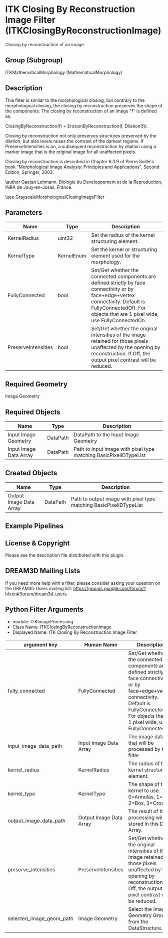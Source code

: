 # ITK Closing By Reconstruction Image Filter (ITKClosingByReconstructionImage)

Closing by reconstruction of an image.

## Group (Subgroup)

ITKMathematicalMorphology (MathematicalMorphology)

## Description

This filter is similar to the morphological closing, but contrary to the morphological closing, the closing by reconstruction preserves the shape of the components. The closing by reconstruction of an image "f" is defined as:

ClosingByReconstruction(f) = ErosionByReconstruction(f, Dilation(f)).

Closing by reconstruction not only preserves structures preserved by the dilation, but also levels raises the contrast of the darkest regions. If PreserveIntensities is on, a subsequent reconstruction by dilation using a marker image that is the original image for all unaffected pixels.

Closing by reconstruction is described in Chapter 6.3.9 of Pierre Soille's book "Morphological Image Analysis: Principles and
Applications", Second Edition, Springer, 2003.

\author Gaetan Lehmann. Biologie du Developpement et de la Reproduction, INRA de Jouy-en-Josas, France.


\see GrayscaleMorphologicalClosingImageFilter

## Parameters

| Name | Type | Description |
|------|------|-------------|
| KernelRadius | uint32 | Set the radius of the kernel structuring element. |
| KernelType | KernelEnum | Set the kernel or structuring element used for the morphology. |
| FullyConnected | bool | Set/Get whether the connected components are defined strictly by face connectivity or by face+edge+vertex connectivity. Default is FullyConnectedOff. For objects that are 1 pixel wide, use FullyConnectedOn. |
| PreserveIntensities | bool | Set/Get whether the original intensities of the image retained for those pixels unaffected by the opening by reconstruction. If Off, the output pixel contrast will be reduced. |

## Required Geometry

Image Geometry

## Required Objects

| Name |Type | Description |
|-----|------|-------------|
| Input Image Geometry | DataPath | DataPath to the Input Image Geometry |
| Input Image Data Array | DataPath | Path to input image with pixel type matching BasicPixelIDTypeList |

## Created Objects

| Name |Type | Description |
|-----|------|-------------|
| Output Image Data Array | DataPath | Path to output image with pixel type matching BasicPixelIDTypeList |

## Example Pipelines


## License & Copyright

Please see the description file distributed with this plugin.


## DREAM3D Mailing Lists

If you need more help with a filter, please consider asking your question on the DREAM3D Users mailing list:
https://groups.google.com/forum/?hl=en#!forum/dream3d-users




## Python Filter Arguments

+ module: ITKImageProcessing
+ Class Name: ITKClosingByReconstructionImage
+ Displayed Name: ITK Closing By Reconstruction Image Filter

| argument key | Human Name | Description | Parameter Type |
|--------------|------------|-------------|----------------|
| fully_connected | FullyConnected | Set/Get whether the connected components are defined strictly by face connectivity or by face+edge+vertex connectivity. Default is FullyConnectedOff. For objects that are 1 pixel wide, use FullyConnectedOn. | complex.BoolParameter |
| input_image_data_path | Input Image Data Array | The image data that will be processed by this filter. | complex.ArraySelectionParameter |
| kernel_radius | KernelRadius | The radius of the kernel structuring element. | complex.VectorUInt32Parameter |
| kernel_type | KernelType | The shape of the kernel to use. 0=Annulas, 1=Ball, 2=Box, 3=Cross | complex.ChoicesParameter |
| output_image_data_path | Output Image Data Array | The result of the processing will be stored in this Data Array. | complex.DataObjectNameParameter |
| preserve_intensities | PreserveIntensities | Set/Get whether the original intensities of the image retained for those pixels unaffected by the opening by reconstruction. If Off, the output pixel contrast will be reduced. | complex.BoolParameter |
| selected_image_geom_path | Image Geometry | Select the Image Geometry Group from the DataStructure. | complex.GeometrySelectionParameter |

